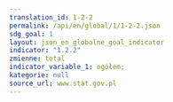 ```yaml
---
translation_id: 1-2-2
permalink: /api/en/global/1/1-2-2.json
sdg_goal: 1
layout: json_en_globalne_goal_indicator
indicator: "1.2.2"
zmienne: total
indicator_variable_1: ogółem;
kategorie: null
source_url: www.stat.gov.pl
---
```

